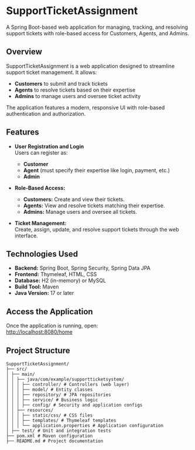 # SupportTicketAssignment

A Spring Boot-based web application for managing, tracking, and resolving support tickets with role-based access for Customers, Agents, and Admins.

## Overview

SupportTicketAssignment is a web application designed to streamline support ticket management. It allows:

- **Customers** to submit and track tickets  
- **Agents** to resolve tickets based on their expertise  
- **Admins** to manage users and oversee ticket activity  

The application features a modern, responsive UI with role-based authentication and authorization.


## Features

- **User Registration and Login**  
  Users can register as:
  - **Customer**
  - **Agent** (must specify their expertise like login, payment, etc.)
  - **Admin**

- **Role-Based Access:**
  - **Customers:** Create and view their tickets.
  - **Agents:** View and resolve tickets matching their expertise.
  - **Admins:** Manage users and oversee all tickets.

- **Ticket Management:**  
  Create, assign, update, and resolve support tickets through the web interface.


## Technologies Used

- **Backend:** Spring Boot, Spring Security, Spring Data JPA  
- **Frontend:** Thymeleaf, HTML, CSS  
- **Database:** H2 (in-memory) or MySQL  
- **Build Tool:** Maven  
- **Java Version:** 17 or later  


## Access the Application

Once the application is running, open:  
[http://localhost:8080/home](http://localhost:8080/home)

## Project Structure
```
SupportTicketAssignment/
├── src/
│ ├── main/
│ │ ├── java/com/example/supportticketsystem/
│ │ │ ├── controller/ # Controllers (web layer)
│ │ │ ├── model/ # Entity classes
│ │ │ ├── repository/ # JPA repositories
│ │ │ ├── service/ # Business logic
│ │ │ ├── config/ # Security and application configs
│ │ ├── resources/
│ │ │ ├── static/css/ # CSS files
│ │ │ ├── templates/ # Thymeleaf templates
│ │ │ └── application.properties # Application configuration
│ ├── test/ # Unit and integration tests
├── pom.xml # Maven configuration
├── README.md # Project documentation
```
